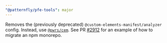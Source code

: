 ```yaml
---
"@patternfly/pfe-tools": major
---
```


Removes the (previously deprecated) `@custom-elements-manifest/analyzer` config. Instead, use [`@pwrs/cem`](https://bennypowers.dev/cem). See PR [#2912](https://github.com/patternfly/patternfly-elements/pull/2912/files) for an example of how to migrate an npm monorepo.
